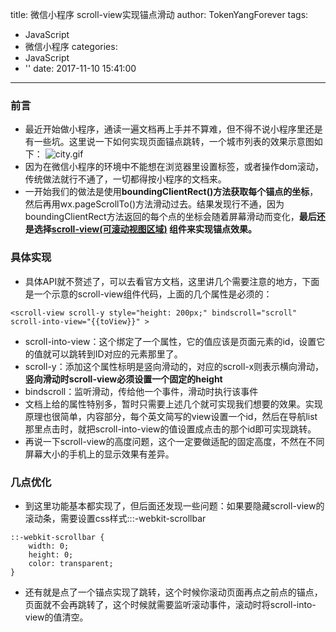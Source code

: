 title: 微信小程序   scroll-view实现锚点滑动
author: TokenYangForever
tags:
  - JavaScript
  - 微信小程序
categories:
  - JavaScript
  - ''
date: 2017-11-10 15:41:00
---
### 前言
* 最近开始做小程序，通读一遍文档再上手并不算难，但不得不说小程序里还是有一些坑。这里说一下如何实现页面锚点跳转，一个城市列表的效果示意图如下：
![city.gif](http://upload-images.jianshu.io/upload_images/6383319-104bb55559f4a26b.gif?imageMogr2/auto-orient/strip%7CimageView2/2/w/1240)
* 因为在微信小程序的环境中不能想在浏览器里设置标签，或者操作dom滚动，传统做法就行不通了，一切都得按小程序的文档来。
* 一开始我们的做法是使用**boundingClientRect()方法获取每个锚点的坐标**，然后再用wx.pageScrollTo()方法滑动过去。结果发现行不通，因为boundingClientRect方法返回的每个点的坐标会随着屏幕滑动而变化，**最后还是选择[scroll-view(可滚动视图区域)](https://mp.weixin.qq.com/debug/wxadoc/dev/component/scroll-view.html)
组件来实现锚点效果。**
### 具体实现
* 具体API就不赘述了，可以去看官方文档，这里讲几个需要注意的地方，下面是一个示意的scroll-view组件代码，上面的几个属性是必须的：
```
<scroll-view scroll-y style="height: 200px;" bindscroll="scroll" scroll-into-view="{{toView}}" >
```
* scroll-into-view：这个绑定了一个属性，它的值应该是页面元素的id，设置它的值就可以跳转到ID对应的元素那里了。
* scroll-y：添加这个属性标明是竖向滑动的，对应的scroll-x则表示横向滑动，**竖向滑动时scroll-view必须设置一个固定的height**
* bindscroll：监听滑动，传给他一个事件，滑动时执行该事件
* 文档上给的属性特别多，暂时只需要上述几个就可实现我们想要的效果。实现原理也很简单，内容部分，每个英文简写的view设置一个id，然后在导航list那里点击时，就把scroll-into-view的值设置成点击的那个id即可实现跳转。
* 再说一下scroll-view的高度问题，这个一定要做适配的固定高度，不然在不同屏幕大小的手机上的显示效果有差异。
### 几点优化
* 到这里功能基本都实现了，但后面还发现一些问题：如果要隐藏scroll-view的滚动条，需要设置css样式:::-webkit-scrollbar
```
::-webkit-scrollbar {
	width: 0;
	height: 0;
	color: transparent;
}
```
* 还有就是点了一个锚点实现了跳转，这个时候你滚动页面再点之前点的锚点，页面就不会再跳转了，这个时候就需要监听滚动事件，滚动时将scroll-into-view的值清空。
